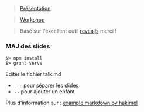 > [Présentation](https://github.com/xebia-france/slot-webcomponents)

> [Workshop](https://github.com/xebia-france/slot-webcomponents/blob/gh-pages/workshop/workshop.md)


> Basé sur l'excellent outil [revealjs](http://lab.hakim.se/reveal-js/) merci !

### MAJ des slides

```
$> npm install
$> grunt serve
```

Editer le fichier talk.md

* `---` pour séparer les slides
* `--` pour ajouter un enfant

Plus d'information sur : [example markdown by hakimel](https://github.com/hakimel/reveal.js/blob/master/plugin/markdown/example.html)
